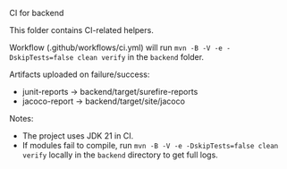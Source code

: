 CI for backend

This folder contains CI-related helpers.

Workflow (.github/workflows/ci.yml) will run `mvn -B -V -e -DskipTests=false clean verify` in the `backend` folder.

Artifacts uploaded on failure/success:
- junit-reports -> backend/target/surefire-reports
- jacoco-report -> backend/target/site/jacoco

Notes:
- The project uses JDK 21 in CI.
- If modules fail to compile, run `mvn -B -V -e -DskipTests=false clean verify` locally in the `backend` directory to get full logs.

